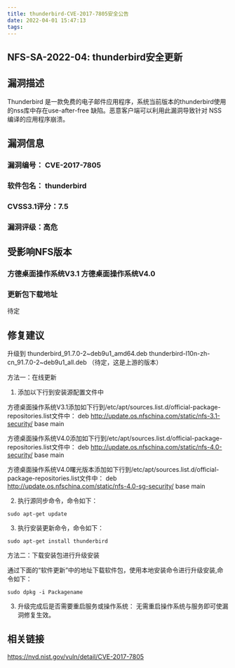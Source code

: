 ```yaml
---
title: thunderbird-CVE-2017-7805安全公告
date: 2022-04-01 15:47:13
tags:
---
```


## NFS-SA-2022-04: thunderbird安全更新

## 漏洞描述

Thunderbird 是一款免费的电子邮件应用程序，系统当前版本的thunderbird使用的nss库中存在use-after-free 缺陷。恶意客户端可以利用此漏洞导致针对 NSS 编译的应用程序崩溃。

## 漏洞信息

###    漏洞编号： CVE-2017-7805

###    软件包名： thunderbird

###    CVSS3.1评分：7.5

###    漏洞评级：高危

## 受影响NFS版本

###    方德桌面操作系统V3.1   方德桌面操作系统V4.0

### 更新包下载地址

待定

## 修复建议

升级到 thunderbird_91.7.0-2~deb9u1_amd64.deb  thunderbird-l10n-zh-cn_91.7.0-2~deb9u1_all.deb （待定，这是上游的版本）

方法一：在线更新

1. 添加以下行到安装源配置文件中

方德桌面操作系统V3.1添加如下行到/etc/apt/sources.list.d/official-package-repositories.list文件中：
deb http://update.os.nfschina.com/static/nfs-3.1-security/ base main

方德桌面操作系统V4.0添加如下行到/etc/apt/sources.list.d/official-package-repositories.list文件中：
deb http://update.os.nfschina.com/static/nfs-4.0-security/ base main

方德桌面操作系统V4.0曙光版本添加如下行到/etc/apt/sources.list.d/official-package-repositories.list文件中：
deb http://update.os.nfschina.com/static/nfs-4.0-sg-security/ base main

2. 执行源同步命令，命令如下：

```
sudo apt-get update
```

3. 执行安装更新命令，命令如下：

```
sudo apt-get install thunderbird
```

方法二：下载安装包进行升级安装

通过下面的“软件更新”中的地址下载软件包，使用本地安装命令进行升级安装,命令如下：

```
sudo dpkg -i Packagename
```

3. 升级完成后是否需要重启服务或操作系统：
   无需重启操作系统与服务即可使漏洞修复生效。

## 相关链接

https://nvd.nist.gov/vuln/detail/CVE-2017-7805
